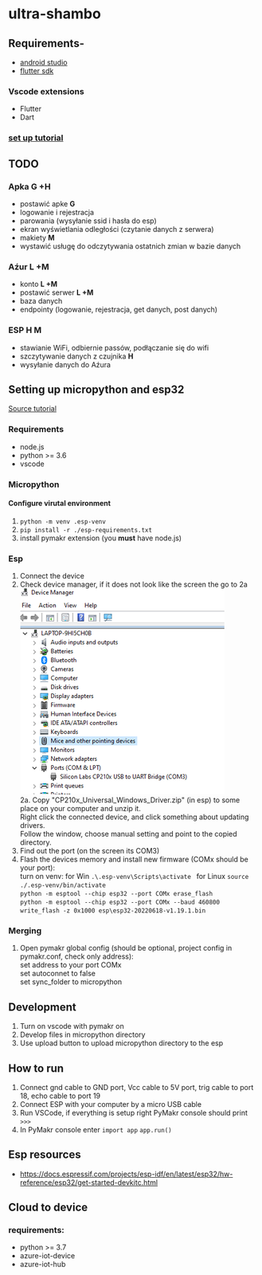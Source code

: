 # ultra-shambo

## Requirements-
- [android studio](https://developer.android.com/studio)
- [flutter sdk](https://developer.android.com/studio) 

### Vscode extensions
- Flutter
- Dart


### [set up tutorial](https://www.youtube.com/watch?v=5izFFbdHnWY)

## TODO

### Apka **G +H**
- postawić apke **G**
- logowanie i rejestracja
- parowania (wysyłanie ssid i hasła do esp)
- ekran wyświetlania odległości (czytanie danych z serwera)
- makiety **M**
- wystawić usługę do odczytywania ostatnich zmian w bazie danych

### Aźur **L +M**
- konto **L +M**
- postawić serwer **L +M**
- baza danych
- endpointy (logowanie, rejestracja, get danych, post danych)

### ESP **H M**
- stawianie WiFi, odbiernie passów, podłączanie się do wifi
- szczytywanie danych z czujnika **H**
- wysyłanie danych do Aźura 


## Setting up micropython and esp32  
[Source tutorial](https://lemariva.com/blog/2020/03/tutorial-getting-started-micropython-v20)

### Requirements
- node.js
- python >= 3.6
- vscode

### Micropython 
#### Configure virutal environment

1. `python -m venv .esp-venv`
2. `pip install -r ./esp-requirements.txt`
3. install pymakr extension (you **must** have node.js)

### Esp  
1. Connect the device
2. Check device manager, if it does not look like the screen the go to 2a  
![device manager screeb](esp/device.png "Title")  
2a. Copy "CP210x_Universal_Windows_Driver.zip" (in esp) to some place on your computer and unzip it.    
      Right click the connected device, and click something about updating drivers.  
      Follow the window, choose manual setting and point to the copied directory.  
1. Find out the port (on the screen its COM3)
2. Flash the devices memory and install new firmware (COMx should be your port):   
  turn on venv: for Win `.\.esp-venv\Scripts\activate ` for Linux `source ./.esp-venv/bin/activate`   
  ```python -m esptool --chip esp32 --port COMx erase_flash```   
  ```python -m esptool --chip esp32 --port COMx --baud 460800 write_flash -z 0x1000 esp\esp32-20220618-v1.19.1.bin```   

### Merging  
1. Open pymakr global config (should be optional, project config in pymakr.conf, check only address):  
    set address to your port COMx    
    set autoconnet to false  
    set sync_folder to micropython  

## Development
1. Turn on vscode with pymakr on
2. Develop files in micropython directory
3. Use upload button to upload micropython directory to the esp

## How to run
1. Connect gnd cable to GND port, Vcc cable to 5V port, trig cable to port 18, echo cable to port 19
2. Connect ESP with your computer by a micro USB cable
3. Run VSCode, if everything is setup right PyMakr console should print `>>>`
4. In PyMakr console enter 
   `import app`
   `app.run()`


## Esp resources
- https://docs.espressif.com/projects/esp-idf/en/latest/esp32/hw-reference/esp32/get-started-devkitc.html


## Cloud to device
### requirements:
- python >= 3.7
- azure-iot-device
- azure-iot-hub
